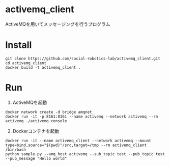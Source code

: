 # activemq_client
ActiveMQを用いてメッセージングを行うプログラム

# Install
```
git clone https://github.com/social-robotics-lab/activemq_client.git
cd activemq_client
docker build -t activemq_client .
```

# Run
1. ActiveMQを起動
```
docker network create -d bridge amqnet
docker run -it -p 8161:8161 --name activemq --network activemq --rm activemq ./activemq console
```

2. Dockerコンテナを起動
```
docker run -it --name activemq_client --network activemq --mount type=bind,source="$(pwd)"/src,target=/tmp --rm activemq_client /bin/bash
python sample.py --amq_host activemq --sub_topic test --pub_topic test --pub_message "Hello world"
```

